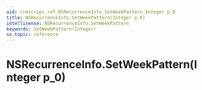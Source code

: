 ```yaml
---
uid: crmscript_ref_NSRecurrenceInfo_SetWeekPattern_Integer_p_0
title: NSRecurrenceInfo.SetWeekPattern(Integer p_0)
intellisense: NSRecurrenceInfo.SetWeekPattern
keywords: SetWeekPattern(Integer)
so.topic: reference
---
```


# NSRecurrenceInfo.SetWeekPattern(Integer p_0)

